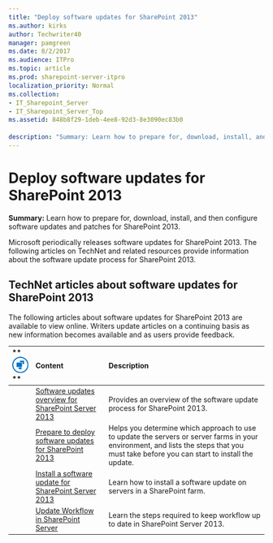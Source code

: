 ```yaml
---
title: "Deploy software updates for SharePoint 2013"
ms.author: kirks
author: Techwriter40
manager: pamgreen
ms.date: 8/2/2017
ms.audience: ITPro
ms.topic: article
ms.prod: sharepoint-server-itpro
localization_priority: Normal
ms.collection:
- IT_Sharepoint_Server
- IT_Sharepoint_Server_Top
ms.assetid: 848b8f29-1deb-4ee8-92d3-8e3090ec83b0

description: "Summary: Learn how to prepare for, download, install, and then configure software updates and patches for SharePoint 2013."
---
```


# Deploy software updates for SharePoint 2013

 **Summary:** Learn how to prepare for, download, install, and then configure software updates and patches for SharePoint 2013. 
  
Microsoft periodically releases software updates for SharePoint 2013. The following articles on TechNet and related resources provide information about the software update process for SharePoint 2013.
  
## TechNet articles about software updates for SharePoint 2013

The following articles about software updates for SharePoint 2013 are available to view online. Writers update articles on a continuing basis as new information becomes available and as users provide feedback.
  
|**        ![Building blocks](../media/mod_icon_buildingblock_M.png)                 **|**Content**|**Description**|
|:-----|:-----|:-----|
||[Software updates overview for SharePoint Server 2013](http://technet.microsoft.com/library/476d6a49-7263-4460-8e4c-28102fec1442%28Office.14%29.aspx) <br/> |Provides an overview of the software update process for SharePoint 2013.  <br/> |
||[Prepare to deploy software updates for SharePoint 2013](http://technet.microsoft.com/library/54e9cd93-a771-49ff-8b94-dc30b7dc2169%28Office.14%29.aspx) <br/> |Helps you determine which approach to use to update the servers or server farms in your environment, and lists the steps that you must take before you can start to install the update.  <br/> |
||[Install a software update for SharePoint Server 2013](http://technet.microsoft.com/library/72addaae-efe5-40bb-8c86-294e10266878%28Office.14%29.aspx) <br/> |Learn how to install a software update on servers in a SharePoint farm.  <br/> |
||[Update Workflow in SharePoint Server](../governance/update-workflow-in-sharepoint-server.md) <br/> |Learn the steps required to keep workflow up to date in SharePoint Server 2013.  <br/> |
   

